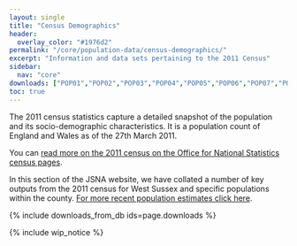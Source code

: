 ```yaml
---
layout: single
title: "Census Demographics"
header:
  overlay_color: "#1976d2"
permalink: "/core/population-data/census-demographics/"
excerpt: "Information and data sets pertaining to the 2011 Census"
sidebar:
  nav: "core"
downloads: ["POP01","POP02","POP03","POP04","POP05","POP06","POP07","POP08","POP09","POP10","POP11","POP12","POP13","POP14","POP15","POP16","POP17","POP18","POP19","POP20","POP21","POP22","POP23","POP24"]
toc: true
---
```


The 2011 census statistics capture a detailed snapshot of the population and its socio-demographic characteristics. It is a population count of England and Wales as of the 27th March 2011.

You can [read more on the 2011 census on the Office for National Statistics census pages](https://www.ons.gov.uk/census/2011census/2011censusdata).

In this section of the JSNA website, we have collated a number of key outputs from the 2011 census for West Sussex and specific populations within the county. [For more recent population estimates click here](/core/population-data/estimates/).

{% include downloads_from_db ids=page.downloads %}

{% include wip_notice %}
